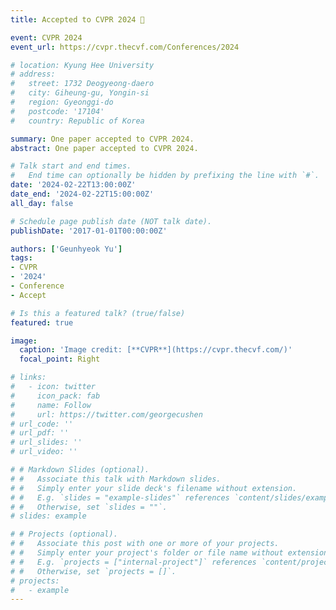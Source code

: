 ```yaml
---
title: Accepted to CVPR 2024 🎉

event: CVPR 2024
event_url: https://cvpr.thecvf.com/Conferences/2024

# location: Kyung Hee University
# address:
#   street: 1732 Deogyeong-daero
#   city: Giheung-gu, Yongin-si
#   region: Gyeonggi-do
#   postcode: '17104'
#   country: Republic of Korea

summary: One paper accepted to CVPR 2024.
abstract: One paper accepted to CVPR 2024. 

# Talk start and end times.
#   End time can optionally be hidden by prefixing the line with `#`.
date: '2024-02-22T13:00:00Z'
date_end: '2024-02-22T15:00:00Z'
all_day: false

# Schedule page publish date (NOT talk date).
publishDate: '2017-01-01T00:00:00Z'

authors: ['Geunhyeok Yu']
tags: 
- CVPR
- '2024'
- Conference
- Accept

# Is this a featured talk? (true/false)
featured: true

image:
  caption: 'Image credit: [**CVPR**](https://cvpr.thecvf.com/)'
  focal_point: Right

# links:
#   - icon: twitter
#     icon_pack: fab
#     name: Follow
#     url: https://twitter.com/georgecushen
# url_code: ''
# url_pdf: ''
# url_slides: ''
# url_video: ''

# # Markdown Slides (optional).
# #   Associate this talk with Markdown slides.
# #   Simply enter your slide deck's filename without extension.
# #   E.g. `slides = "example-slides"` references `content/slides/example-slides.md`.
# #   Otherwise, set `slides = ""`.
# slides: example

# # Projects (optional).
# #   Associate this post with one or more of your projects.
# #   Simply enter your project's folder or file name without extension.
# #   E.g. `projects = ["internal-project"]` references `content/project/deep-learning/index.md`.
# #   Otherwise, set `projects = []`.
# projects:
#   - example
---
```


<!-- {{% callout note %}}
Click on the **Slides** button above to view the built-in slides feature.
{{% /callout %}} -->

<!-- Slides can be added in a few ways:

- **Create** slides using Hugo Blox Builder's [_Slides_](https://docs.hugoblox.com/reference/content-types/) feature and link using `slides` parameter in the front matter of the talk file
- **Upload** an existing slide deck to `static/` and link using `url_slides` parameter in the front matter of the talk file
- **Embed** your slides (e.g. Google Slides) or presentation video on this page using [shortcodes](https://docs.hugoblox.com/reference/markdown/).

Further event details, including [page elements](https://docs.hugoblox.com/reference/markdown/) such as image galleries, can be added to the body of this page. -->
